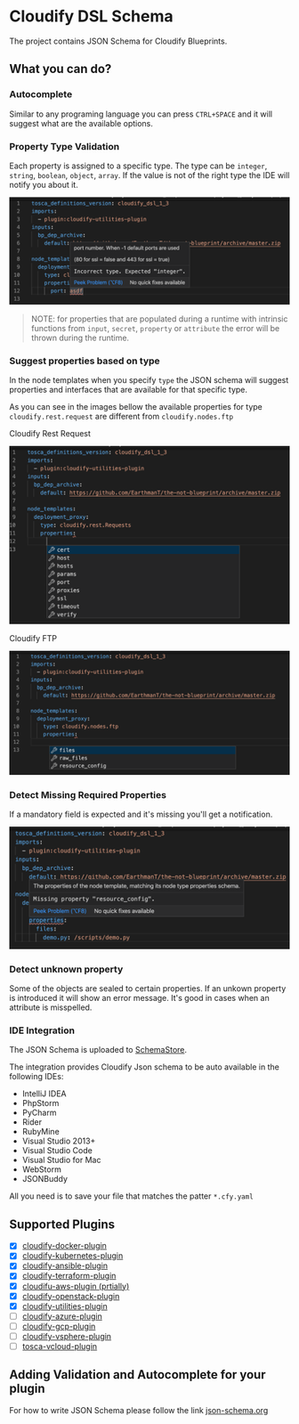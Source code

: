 # Cloudify DSL Schema

The project contains JSON Schema for Cloudify Blueprints.

## What you can do?
### Autocomplete
Similar to any programing language you can press `CTRL+SPACE` and it will suggest what are the available options.

### Property Type Validation
Each property is assigned to a specific type. The type can be `integer`, `string`, `boolean`, `object`, `array`. If the value is not of the right type the IDE will notify you about it.

![Wrong Property Format](/images/wrong_property_type.png)
> NOTE: for properties that are populated during a runtime with intrinsic functions from `input`, `secret`, `property` or `attribute` the error will be thrown during the runtime.
 
### Suggest properties based on type
In the node templates when you specify `type` the JSON schema will suggest properties and interfaces that are available for that specific type.

As you can see in the images bellow the available properties for type `cloudify.rest.request` are different from `cloudify.nodes.ftp`

Cloudify Rest Request 

![Cloudify Rest Request](/images/properties_rest_request.png)

Cloudify FTP

![Cloudify FTP](/images/properties_ftp.png)

### Detect Missing Required Properties
If a mandatory field is expected and it's missing you'll get a notification. 

![Missing Mandatory Property](/images/property_missing.png)

### Detect unknown property
Some of the objects are sealed to certain properties. If an unkown property is introduced it will show an error message. It's good in cases when an attribute is misspelled.

### IDE Integration

The JSON Schema is uploaded to [SchemaStore](http://www.schemastore.org/json/).

The integration provides Cloudify Json schema to be auto available in the following IDEs: 
- IntelliJ IDEA
- PhpStorm
- PyCharm
- Rider
- RubyMine
- Visual Studio 2013+
- Visual Studio Code
- Visual Studio for Mac
- WebStorm
- JSONBuddy

All you need is to save your file that matches the patter `*.cfy.yaml`

## Supported Plugins
- [x] [cloudify-docker-plugin](https://github.com/cloudify-cosmo/cloudify-docker-plugin)
- [x] [cloudify-kubernetes-plugin](https://github.com/cloudify-cosmo/cloudify-kubernetes-plugin)
- [x] [cloudify-ansible-plugin](https://github.com/cloudify-cosmo/cloudify-ansible-plugin)
- [x] [cloudify-terraform-plugin](https://github.com/cloudify-cosmo/cloudify-terraform-plugin)
- [x] [cloudifu-aws-plugin (prtially)](https://github.com/cloudify-cosmo/cloudify-aws-plugin)
- [x] [cloudify-openstack-plugin](https://github.com/cloudify-cosmo/cloudify-openstack-plugin)
- [x] [cloudify-utilities-plugin](https://github.com/cloudify-incubator/cloudify-utilities-plugin)
- [ ] [cloudify-azure-plugin](https://github.com/cloudify-cosmo/cloudify-azure-plugin)
- [ ] [cloudify-gcp-plugin](https://github.com/cloudify-cosmo/cloudify-gcp-plugin)
- [ ] [cloudify-vsphere-plugin](https://github.com/cloudify-cosmo/cloudify-vsphere-plugin)
- [ ] [tosca-vcloud-plugin](https://github.com/cloudify-cosmo/tosca-vcloud-plugin)
 
## Adding Validation and Autocomplete for your plugin

For how to write JSON Schema please follow the link [json-schema.org](https://json-schema.org)